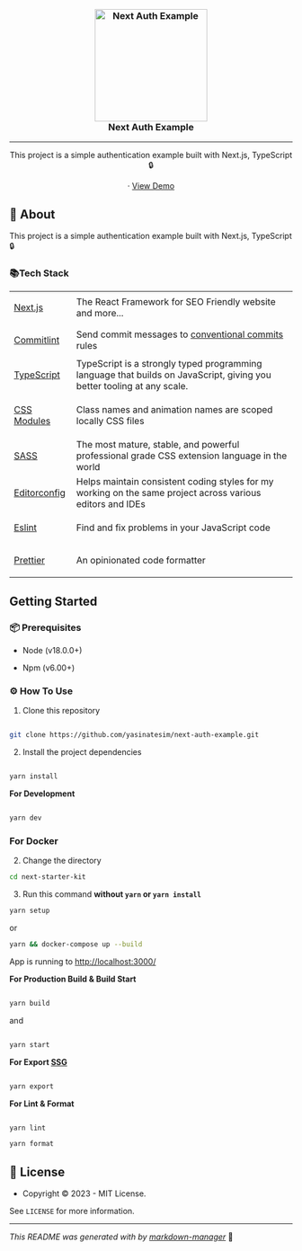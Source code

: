 <h3 align="center">
<br>
<a href="https://github.com/yasinatesim/next-auth-example"><img src="https://yasinates.com/tech/react.svg" alt="Next Auth Example" width="200"></a>
<br>
Next Auth Example
<br>
</h3>

<hr>

<p  align="center">This project is a simple authentication example built with Next.js, TypeScript 🔒</p>



  <p align="center">
· <a  href="https://next-auth-example.yasinatesim.vercel.app/">View Demo</a>
  </p>


## 📖 About


This project is a simple authentication example built with Next.js, TypeScript  🔒

### 📚Tech Stack

<table>

<tr>

<td>

<a  href="https://nextjs.org/">Next.js</a>

</td>

<td>The React Framework for SEO Friendly website and more...</td>

</tr>

<tr>

<td>

<a  href="https://github.com/conventional-changelog/commitlint">Commitlint</a>

</td>

<td>Send commit messages to <a  href="https://www.conventionalcommits.org/en/v1.0.0/">conventional commits</a> rules</td>

</tr>

  <tr>
    <td><a href="https://www.typescriptlang.org/">TypeScript</a></td>
    <td>TypeScript is a strongly typed programming language that builds on JavaScript, giving you better tooling at any scale.</td>
  </tr>

<tr>

<td>

<a  href="https://github.com/css-modules/css-modules">CSS Modules</a>

</td>

<td>Class names and animation names are scoped locally CSS files</td>

</tr>

<tr>

<td>

<a  href="https://sass-lang.com/">SASS</a>

</td>

<td>The most mature, stable, and powerful professional grade CSS extension language in the world</td>

</tr>

<tr>

<td>

<a  href="https://editorconfig.org/">Editorconfig</a>

</td>

<td>Helps maintain consistent coding styles for my working on the same project across various editors and IDEs</td>

</tr>

<tr>

<td>

<a  href="https://eslint.org/">Eslint</a>

</td>

<td>Find and fix problems in your JavaScript code</td>

</tr>

<tr>

<td>

<a  href="https://prettier.io/">Prettier</a>

</td>

<td>An opinionated code formatter</td>

</tr>

</table>

## Getting Started

### 📦 Prerequisites

- Node (v18.0.0+)

- Npm (v6.00+)

### ⚙️ How To Use

1. Clone this repository

```bash

git clone https://github.com/yasinatesim/next-auth-example.git

```

2. Install the project dependencies

```bash

yarn install

```

**For Development**

```bash

yarn dev

```

### For Docker

2. Change the directory

```bash
cd next-starter-kit
```

3. Run this command **without `yarn` or `yarn install`**

```bash
yarn setup
```

or

```bash
yarn && docker-compose up --build
```

App is running to [http://localhost:3000/](http://localhost:3000/)

**For Production Build & Build Start**

```bash

yarn build

```

and

```bash

yarn start

```

**For Export [SSG](https://www.staticgen.com/)**

```bash

yarn export

```

**For Lint & Format**

```bash

yarn lint

yarn format

```

## 🔑 License

- Copyright © 2023 - MIT License.

See `LICENSE` for more information.

---

_This README was generated with by [markdown-manager](https://github.com/yasinatesim/markdown-manager)_ 🥲
